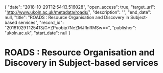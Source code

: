 {
  "date": "2018-10-29T12:54:13.516028", 
  "open_access": true, 
  "target_url": "http://www.ukoln.ac.uk/metadata/roads/", 
  "description": "", 
  "end_date": null, 
  "title": "ROADS : Resource Organisation and Discovery in Subject-based services", 
  "record_id": "20181029T125413/G+ZPuobip7NeZMJflnRMSw==", 
  "publisher": "ukoln.ac.uk", 
  "start_date": null
}

# ROADS : Resource Organisation and Discovery in Subject-based services

